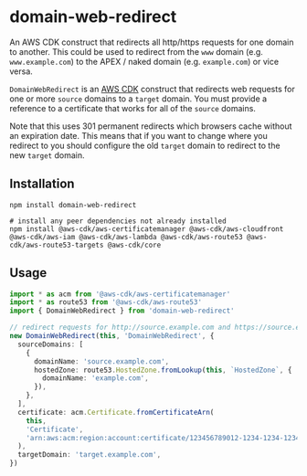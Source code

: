 # domain-web-redirect

An AWS CDK construct that redirects all http/https requests for one domain to another.
This could be used to redirect from the `www` domain (e.g. `www.example.com`) to the
APEX / naked domain (e.g. `example.com`) or vice versa.

`DomainWebRedirect` is an [AWS CDK](https://aws.amazon.com/cdk) construct that redirects
web requests for one or more `source` domains to a `target` domain. You must provide a
reference to a certificate that works for all of the `source` domains.

Note that this uses 301 permanent redirects which browsers cache without an expiration
date. This means that if you want to change where you redirect to you should configure
the old `target` domain to redirect to the new `target` domain.

## Installation

```
npm install domain-web-redirect

# install any peer dependencies not already installed
npm install @aws-cdk/aws-certificatemanager @aws-cdk/aws-cloudfront @aws-cdk/aws-iam @aws-cdk/aws-lambda @aws-cdk/aws-route53 @aws-cdk/aws-route53-targets @aws-cdk/core
```

## Usage

```typescript
import * as acm from '@aws-cdk/aws-certificatemanager'
import * as route53 from '@aws-cdk/aws-route53'
import { DomainWebRedirect } from 'domain-web-redirect'

// redirect requests for http://source.example.com and https://source.example.com to https://target.example.com
new DomainWebRedirect(this, 'DomainWebRedirect', {
  sourceDomains: [
    {
      domainName: 'source.example.com',
      hostedZone: route53.HostedZone.fromLookup(this, `HostedZone`, {
        domainName: 'example.com',
      }),
    },
  ],
  certificate: acm.Certificate.fromCertificateArn(
    this,
    'Certificate',
    'arn:aws:acm:region:account:certificate/123456789012-1234-1234-1234-12345678'
  ),
  targetDomain: 'target.example.com',
})
```
